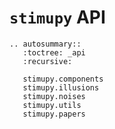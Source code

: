 # `stimupy` API
```{eval-rst}
.. autosummary::
   :toctree: _api
   :recursive:

   stimupy.components
   stimupy.illusions
   stimupy.noises
   stimupy.utils
   stimupy.papers
```